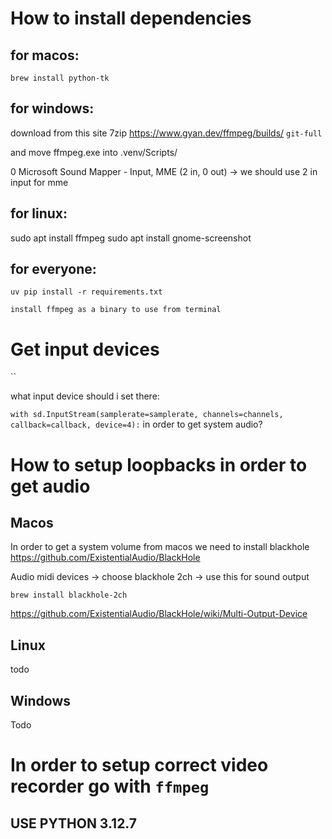 # How to install dependencies


## for macos:
`brew install python-tk`

## for windows:

download from this site 7zip https://www.gyan.dev/ffmpeg/builds/
`git-full`

and move ffmpeg.exe into .venv/Scripts/

 0 Microsoft Sound Mapper - Input, MME (2 in, 0 out) -> we should use 2 in input for mme

## for linux:

sudo apt install ffmpeg
sudo apt install gnome-screenshot

## for everyone: 

`uv pip install -r requirements.txt`

`install ffmpeg as a binary to use from terminal`

# Get input devices

``

what input device should i set there:

`with sd.InputStream(samplerate=samplerate, channels=channels, callback=callback, device=4):` in order to get system audio?



# How to setup loopbacks in order to get audio

## Macos

In order to get a system volume from macos we need to install blackhole https://github.com/ExistentialAudio/BlackHole

Audio midi devices -> choose blackhole 2ch -> use this for sound output

`brew install blackhole-2ch`

https://github.com/ExistentialAudio/BlackHole/wiki/Multi-Output-Device
## Linux

todo

## Windows

Todo



# In order to setup correct video recorder go with `ffmpeg`



## USE PYTHON 3.12.7